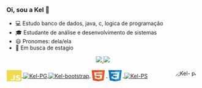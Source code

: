 ### Oi,  sou a  Kel  👾
- 💻 Estudo  banco de dados, java, c, logica de programação
- 🎓 Estudante de análise e desenvolvimento de sistemas
- 😃 Pronomes: dela/ela
- 🚀 Em busca de estagio 

<div align="center">
  <a href="https://github.com/karenellen/karenellen25">
  <img height="180em" src="https://github-readme-stats.vercel.app/api?username=karenellen&show_icons=true&theme=dark&include_all_commits=true&count_private=true"/>
  <img height="180em" src="https://github-readme-stats.vercel.app/api/top-langs/?username=karenellen&layout=compact&langs_count=7&theme=dark"/>
</div>
<div style="display: inline_block"><br>
  <img align="center" alt="Kel-Js" height="30" width="40" src="https://raw.githubusercontent.com/devicons/devicon/master/icons/javascript/javascript-plain.svg">
  <img align="center" alt="Kel-PG" height="30" width="40" src="https://cdn.jsdelivr.net/gh/devicons/devicon/icons/postgresql/postgresql-original.svg"/>
  <img align="center" alt="Kel-bootstrap" height="30" width="40" src="https://cdn.jsdelivr.net/gh/devicons/devicon/icons/bootstrap/bootstrap-original.svg" />
  <img align="center" alt="Kel-HTML" height="30" width="40" src="https://raw.githubusercontent.com/devicons/devicon/master/icons/html5/html5-original.svg">
  <img align="center" alt="Kel-CSS" height="30" width="40" src="https://raw.githubusercontent.com/devicons/devicon/master/icons/css3/css3-original.svg">
  <img align="center" alt="Kel-PS" height="30" width="40" src="https://cdn.jsdelivr.net/gh/devicons/devicon/icons/photoshop/photoshop-plain.svg" />
  <img align="right" alt="Kel- pic" height="150" style="border-radius:50px;" src="https://media.discordapp.net/attachments/639956127056134178/890373478988013628/Publicacoes_Instagram_1_1.png?width=676&height=676">
</div>
 
